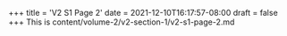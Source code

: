 +++
title = 'V2 S1 Page 2'
date = 2021-12-10T16:17:57-08:00
draft = false
+++
This is content/volume-2/v2-section-1/v2-s1-page-2.md
